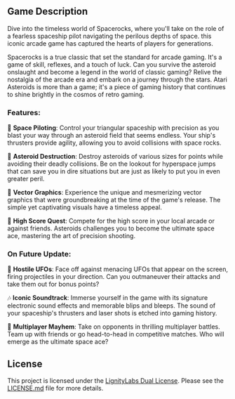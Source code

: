 ## Game Description

Dive into the timeless world of Spacerocks, where you'll take on the role of a fearless spaceship pilot navigating the perilous depths of space. this iconic arcade game has captured the hearts of players for generations.

Spacerocks is a true classic that set the standard for arcade gaming. It's a game of skill, reflexes, and a touch of luck. Can you survive the asteroid onslaught and become a legend in the world of classic gaming? Relive the nostalgia of the arcade era and embark on a journey through the stars. Atari Asteroids is more than a game; it's a piece of gaming history that continues to shine brightly in the cosmos of retro gaming.

### Features:

🚀 **Space Piloting**: Control your triangular spaceship with precision as you blast your way through an asteroid field that seems endless. Your ship's thrusters provide agility, allowing you to avoid collisions with space rocks.

💎 **Asteroid Destruction**: Destroy asteroids of various sizes for points while avoiding their deadly collisions. Be on the lookout for hyperspace jumps that can save you in dire situations but are just as likely to put you in even greater peril.

🌠 **Vector Graphics**: Experience the unique and mesmerizing vector graphics that were groundbreaking at the time of the game's release. The simple yet captivating visuals have a timeless appeal.

🎯 **High Score Quest**: Compete for the high score in your local arcade or against friends. Asteroids challenges you to become the ultimate space ace, mastering the art of precision shooting.

### On Future Update:

👾 **Hostile UFOs**: Face off against menacing UFOs that appear on the screen, firing projectiles in your direction. Can you outmaneuver their attacks and take them out for bonus points?

🎶 **Iconic Soundtrack**: Immerse yourself in the game with its signature electronic sound effects and memorable blips and bleeps. The sound of your spaceship's thrusters and laser shots is etched into gaming history.

🚀 **Multiplayer Mayhem**: Take on opponents in thrilling multiplayer battles. Team up with friends or go head-to-head in competitive matches. Who will emerge as the ultimate space ace?

## License

This project is licensed under the [LignityLabs Dual License](license.md). Please see the [LICENSE.md](license.md) file for more details.
